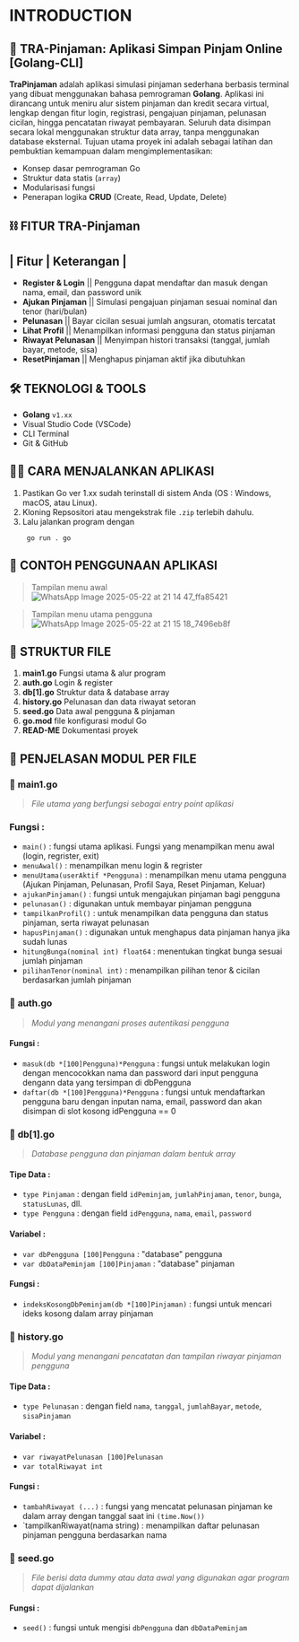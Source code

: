 # INTRODUCTION
## 💸 TRA-Pinjaman: Aplikasi Simpan Pinjam Online [Golang-CLI] 
**TraPinjaman** adalah aplikasi simulasi pinjaman sederhana berbasis terminal yang dibuat menggunakan bahasa pemrograman **Golang**.
Aplikasi ini dirancang untuk meniru alur sistem pinjaman dan kredit secara virtual, lengkap dengan fitur login, registrasi, pengajuan pinjaman, pelunasan cicilan, hingga pencatatan riwayat pembayaran. Seluruh data disimpan secara lokal menggunakan struktur data array, tanpa menggunakan database eksternal.
Tujuan utama proyek ini adalah sebagai latihan dan pembuktian kemampuan dalam mengimplementasikan:
 - Konsep dasar pemrograman Go
 - Struktur data statis (`array`)
 - Modularisasi fungsi
 - Penerapan logika **CRUD** (Create, Read, Update, Delete)

## ⛓️ FITUR TRA-Pinjaman
| Fitur              | Keterangan  |
------------------------------------
-  **Register & Login** || Pengguna dapat mendaftar dan masuk dengan nama, email, dan password unik
-  **Ajukan Pinjaman**  || Simulasi pengajuan pinjaman sesuai nominal dan tenor (hari/bulan)
-  **Pelunasan**        || Bayar cicilan sesuai jumlah angsuran, otomatis tercatat
-  **Lihat Profil**     || Menampilkan informasi pengguna dan status pinjaman
-  **Riwayat Pelunasan** || Menyimpan histori transaksi (tanggal, jumlah bayar, metode, sisa)
-  **ResetPinjaman**     || Menghapus pinjaman aktif jika dibutuhkan

## 🛠 TEKNOLOGI & TOOLS
- **Golang** `v1.xx`
-  Visual Studio Code (VSCode)
-  CLI Terminal
-  Git & GitHub

## 👨‍💻 CARA MENJALANKAN APLIKASI
1. Pastikan Go ver 1.xx sudah terinstall di sistem Anda (OS : Windows, macOS, atau Linux).
2. Kloning Repsositori atau mengekstrak file `.zip` terlebih dahulu.
3. Lalu jalankan program dengan
   ```
    go run . go
   ```
## 📱 CONTOH PENGGUNAAN APLIKASI
> Tampilan menu awal
![WhatsApp Image 2025-05-22 at 21 14 47_ffa85421](https://github.com/user-attachments/assets/1cc255b5-2f3d-4327-b8a5-0a12de4aa868)

> Tampilan menu utama pengguna
![WhatsApp Image 2025-05-22 at 21 15 18_7496eb8f](https://github.com/user-attachments/assets/4eda661b-6dd6-4693-b879-eda00b462ef8)


   
## 📁 STRUKTUR FILE
1. **main1.go** Fungsi utama & alur program
2. **auth.go** Login & register
3. **db[1].go** Struktur data & database array
4. **history.go** Pelunasan dan data riwayat setoran
5. **seed.go** Data awal pengguna & pinjaman
6. **go.mod** file konfigurasi modul Go
7. **READ-ME** Dokumentasi proyek

## 📂 PENJELASAN MODUL PER FILE
### 🔗 **main1.go**
> _File utama yang berfungsi sebagai entry point aplikasi_
### Fungsi :
  * `main()` : fungsi utama aplikasi. Fungsi yang menampilkan menu awal (login, regrister, exit)
  * `menuAwal()` : menampilkan menu login & regrister
  * `menuUtama(userAktif *Pengguna)` : menampilkan menu utama pengguna (Ajukan Pinjaman, Pelunasan, Profil Saya, Reset Pinjaman, Keluar)
  * `ajukanPinjaman()` : fungsi untuk mengajukan pinjaman bagi pengguna
  * `pelunasan()` : digunakan untuk membayar pinjaman pengguna
  * `tampilkanProfil()` : untuk menampilkan data pengguna dan status pinjaman, serta riwayat pelunasan
  *  `hapusPinjaman()` : digunakan untuk menghapus data pinjaman hanya jika sudah lunas
  * `hitungBunga(nominal int) float64` : menentukan tingkat bunga sesuai jumlah pinjaman
  * `pilihanTenor(nominal int)` : menampilkan pilihan tenor & cicilan berdasarkan jumlah pinjaman
    
 
### 🔗 **auth.go**
>_Modul yang menangani proses autentikasi pengguna_
#### Fungsi :
* `masuk(db *[100]Pengguna)*Pengguna` : fungsi untuk melakukan login dengan mencocokkan nama dan password dari input pengguna dengann data yang tersimpan di dbPengguna
* `daftar(db *[100]Pengguna)*Pengguna` : fungsi untuk mendaftarkan pengguna baru dengan inputan nama, email, password dan akan disimpan di slot kosong idPengguna == 0


### 🔗 **db[1].go**
>_Database pengguna dan pinjaman dalam bentuk array_
#### Tipe Data :
* `type Pinjaman` : dengan field `idPeminjam`, `jumlahPinjaman`, `tenor`, `bunga`, `statusLunas`, dll.
* `type Pengguna` : dengan field `idPengguna`, `nama`, `email`, `password`
#### Variabel :
* `var dbPengguna [100]Pengguna` : "database" pengguna
* `var dbDataPeminjam [100]Pinjaman` : "database" pinjaman
#### Fungsi :
* `indeksKosongDbPeminjam(db *[100]Pinjaman)` : fungsi untuk mencari ideks kosong dalam array pinjaman
  

### 🔗 **history.go**
>_Modul yang menangani pencatatan dan tampilan riwayar pinjaman pengguna_
#### Tipe Data :
* `type Pelunasan` : dengan field `nama`, `tanggal`, `jumlahBayar`, `metode`, `sisaPinjaman`
#### Variabel :
* `var riwayatPelunasan [100]Pelunasan`
* `var totalRiwayat int`
#### Fungsi :
* `tambahRiwayat (...)` : fungsi yang mencatat pelunasan pinjaman ke dalam array dengan tanggal saat ini `(time.Now())`
* `tampilkanRiwayat(nama string) : menampilkan daftar pelunasan pinjaman pengguna berdasarkan nama
  

### 🔗 **seed.go**
>_File berisi data dummy atau data awal yang digunakan agar program dapat dijalankan_
#### Fungsi :
* `seed()` : fungsi untuk mengisi `dbPengguna` dan `dbDataPeminjam`




   
